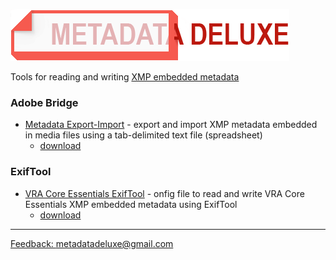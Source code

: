 ![metadatadeluxe logo](/images/MdDeluxe_Logo_no_tag.png)

Tools for reading and writing [XMP embedded metadata](https://en.wikipedia.org/wiki/Extensible_Metadata_Platform)

### Adobe Bridge
- [Metadata Export-Import](https://github.com/MetadataDeluxe/adobe_bridge_metadata_export-import) - export and import XMP metadata embedded in media files using a tab-delimited text file (spreadsheet)
    - [download](https://github.com/MetadataDeluxe/adobe_bridge_metadata_export-import/releases/download/v.1.0.0/export_import_2023-08-16.jsx)

### ExifTool
- [VRA Core Essentials ExifTool](https://github.com/MetadataDeluxe/VRA-Core-Essentials-ExifTool-config) - onfig file to read and write VRA Core Essentials XMP embedded metadata using ExifTool
  - [download](https://github.com/MetadataDeluxe/VRA-Core-Essentials-ExifTool-config/releases/download/v.1.2/vrae.config)

---
[Feedback: metadatadeluxe@gmail.com](mailto:metadatadeluxe@gmail.com)
